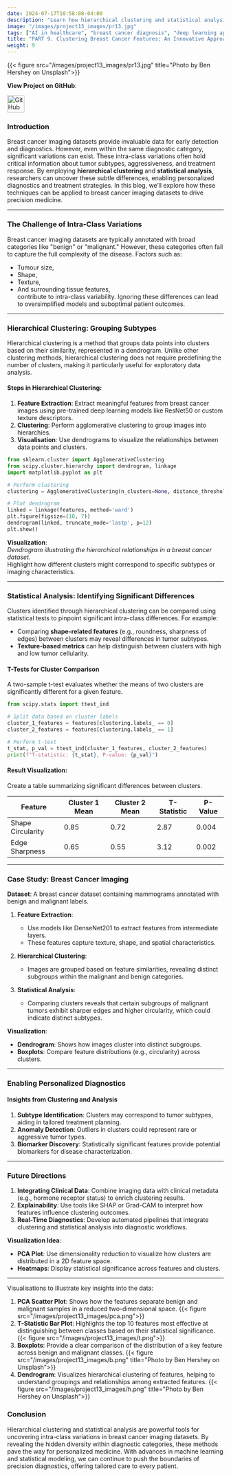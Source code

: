```yaml
---
date: 2024-07-17T10:58:08-04:00
description: "Learn how hierarchical clustering and statistical analysis can reveal intra-class variations in breast cancer imaging datasets, paving the way for personalised diagnostics"
image: "/images/project13_images/pr13.jpg"
tags: ["AI in healthcare", "breast cancer diagnosis", "deep learning applications", "medical imaging", "histopathology analysis", "ResNet", "DenseNet", "EfficientNet", "class imbalance", "model interpretability", "feature space analysis", "computer vision", "artificial intelligence", "medical AI solutions", "healthtech innovations"]
title: "PART 9. Clustering Breast Cancer Features: An Innovative Approach Using CNNs."
weight: 9
---
```

{{< figure src="/images/project13_images/pr13.jpg" title="Photo by Ben Hershey on Unsplash">}}

**View Project on GitHub**: 

<a href="https://github.com/drnsmith//Histopathology-AI-BreastCancer" target="_blank">
    <img src="/images/github.png" alt="GitHub" style="width:40px; height:40px; vertical-align: middle;">
  </a>

### **Introduction**

Breast cancer imaging datasets provide invaluable data for early detection and diagnostics. However, even within the same diagnostic category, significant variations can exist. These intra-class variations often hold critical information about tumor subtypes, aggressiveness, and treatment response. By employing **hierarchical clustering** and **statistical analysis**, researchers can uncover these subtle differences, enabling personalized diagnostics and treatment strategies. In this blog, we’ll explore how these techniques can be applied to breast cancer imaging datasets to drive precision medicine.

---

### **The Challenge of Intra-Class Variations**

Breast cancer imaging datasets are typically annotated with broad categories like "benign" or "malignant." However, these categories often fail to capture the full complexity of the disease. Factors such as:
- Tumour size,
- Shape,
- Texture,
- And surrounding tissue features,  
contribute to intra-class variability. Ignoring these differences can lead to oversimplified models and suboptimal patient outcomes.

---

### **Hierarchical Clustering: Grouping Subtypes**

Hierarchical clustering is a method that groups data points into clusters based on their similarity, represented in a dendrogram. Unlike other clustering methods, hierarchical clustering does not require predefining the number of clusters, making it particularly useful for exploratory data analysis.

#### **Steps in Hierarchical Clustering**:
1. **Feature Extraction**: Extract meaningful features from breast cancer images using pre-trained deep learning models like ResNet50 or custom texture descriptors.
2. **Clustering**: Perform agglomerative clustering to group images into hierarchies.
3. **Visualisation**: Use dendrograms to visualize the relationships between data points and clusters.

```python
from sklearn.cluster import AgglomerativeClustering
from scipy.cluster.hierarchy import dendrogram, linkage
import matplotlib.pyplot as plt

# Perform clustering
clustering = AgglomerativeClustering(n_clusters=None, distance_threshold=0).fit(features)

# Plot dendrogram
linked = linkage(features, method='ward')
plt.figure(figsize=(10, 7))
dendrogram(linked, truncate_mode='lastp', p=12)
plt.show()
```

**Visualization**:  
*Dendrogram illustrating the hierarchical relationships in a breast cancer dataset.*  
Highlight how different clusters might correspond to specific subtypes or imaging characteristics.

---

### **Statistical Analysis: Identifying Significant Differences**

Clusters identified through hierarchical clustering can be compared using statistical tests to pinpoint significant intra-class differences. For example:
- Comparing **shape-related features** (e.g., roundness, sharpness of edges) between clusters may reveal differences in tumor subtypes.
- **Texture-based metrics** can help distinguish between clusters with high and low tumor cellularity.

#### **T-Tests for Cluster Comparison**
A two-sample t-test evaluates whether the means of two clusters are significantly different for a given feature.

```python
from scipy.stats import ttest_ind

# Split data based on cluster labels
cluster_1_features = features[clustering.labels_ == 0]
cluster_2_features = features[clustering.labels_ == 1]

# Perform t-test
t_stat, p_val = ttest_ind(cluster_1_features, cluster_2_features)
print(f"T-statistic: {t_stat}, P-value: {p_val}")
```

#### **Result Visualization**:
Create a table summarizing significant differences between clusters.

| **Feature**      | **Cluster 1 Mean** | **Cluster 2 Mean** | **T-Statistic** | **P-Value** |
|-------------------|--------------------|--------------------|-----------------|-------------|
| Shape Circularity | 0.85              | 0.72              | 2.87            | 0.004       |
| Edge Sharpness    | 0.65              | 0.55              | 3.12            | 0.002       |

---

### **Case Study: Breast Cancer Imaging**
**Dataset**: A breast cancer dataset containing mammograms annotated with benign and malignant labels.

1. **Feature Extraction**: 
   - Use models like DenseNet201 to extract features from intermediate layers.
   - These features capture texture, shape, and spatial characteristics.

2. **Hierarchical Clustering**: 
   - Images are grouped based on feature similarities, revealing distinct subgroups within the malignant and benign categories.

3. **Statistical Analysis**:
   - Comparing clusters reveals that certain subgroups of malignant tumors exhibit sharper edges and higher circularity, which could indicate distinct subtypes.

**Visualization**:  
- **Dendrogram**: Shows how images cluster into distinct subgroups.
- **Boxplots**: Compare feature distributions (e.g., circularity) across clusters.

---

### **Enabling Personalized Diagnostics**

#### **Insights from Clustering and Analysis**
1. **Subtype Identification**: Clusters may correspond to tumor subtypes, aiding in tailored treatment planning.
2. **Anomaly Detection**: Outliers in clusters could represent rare or aggressive tumor types.
3. **Biomarker Discovery**: Statistically significant features provide potential biomarkers for disease characterization.

---

### **Future Directions**

1. **Integrating Clinical Data**: Combine imaging data with clinical metadata (e.g., hormone receptor status) to enrich clustering results.
2. **Explainability**: Use tools like SHAP or Grad-CAM to interpret how features influence clustering outcomes.
3. **Real-Time Diagnostics**: Develop automated pipelines that integrate clustering and statistical analysis into diagnostic workflows.

**Visualization Idea**:  
- **PCA Plot**: Use dimensionality reduction to visualize how clusters are distributed in a 2D feature space.
- **Heatmaps**: Display statistical significance across features and clusters.

---

Visualisations to illustrate key insights into the data:

1. **PCA Scatter Plot**: Shows how the features separate benign and malignant samples in a reduced two-dimensional space.
{{< figure src="/images/project13_images/pca.png">}}
1. **T-Statistic Bar Plot**: Highlights the top 10 features most effective at distinguishing between classes based on their statistical significance.
{{< figure src="/images/project13_images/t.png">}}
3. **Boxplots**: Provide a clear comparison of the distribution of a key feature across benign and malignant classes.
{{< figure src="/images/project13_images/b.png" title="Photo by Ben Hershey on Unsplash">}}
4. **Dendrogram**: Visualizes hierarchical clustering of features, helping to understand groupings and relationships among extracted features.
{{< figure src="/images/project13_images/h.png" title="Photo by Ben Hershey on Unsplash">}}

### **Conclusion**

Hierarchical clustering and statistical analysis are powerful tools for uncovering intra-class variations in breast cancer imaging datasets. By revealing the hidden diversity within diagnostic categories, these methods pave the way for personalized medicine. With advances in machine learning and statistical modeling, we can continue to push the boundaries of precision diagnostics, offering tailored care to every patient.

